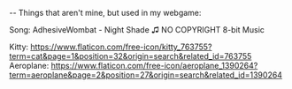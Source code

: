 -- Things that aren't mine, but used in my webgame:

Song: AdhesiveWombat - Night Shade ♫ NO COPYRIGHT 8-bit Music

Kitty: https://www.flaticon.com/free-icon/kitty_763755?term=cat&page=1&position=32&origin=search&related_id=763755
Aeroplane: https://www.flaticon.com/free-icon/aeroplane_1390264?term=aeroplane&page=2&position=27&origin=search&related_id=1390264
